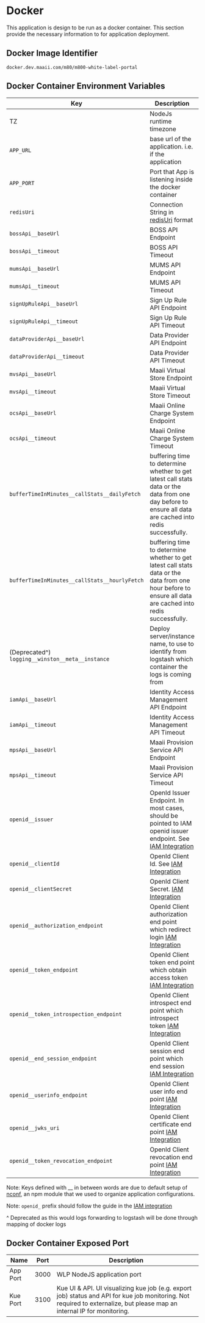 # Docker

This application is design to be run as a docker container. This section provide the necessary information to for application deployment.

## Docker Image Identifier

```
docker.dev.maaii.com/m80/m800-white-label-portal
```

## Docker Container Environment Variables

| Key | Description | e.g. |
| --- | --- | --- |
| TZ | NodeJs runtime timezone | Asia/Hong_Kong |
| `APP_URL` | base url of the application. i.e. if the application | https://partner.m800.com |
| `APP_PORT` | Port that App is listening inside the docker container | 3000 |
| `redisUri` | Connection String in [redisUri](https://github.com/mp911de/lettuce/wiki/Redis-URI-and-connection-details) format | `redis-sentinel://192.168.119.25:26378,192.168.119.26:26379` |
| `bossApi__baseUrl` | BOSS API Endpoint |`http://192.168.135.167:10080`|
| `bossApi__timeout` | BOSS API Timeout | 15000 |
| `mumsApi__baseUrl` | MUMS API Endpoint |`http://192.168.119.12:8080`|
| `mumsApi__timeout` | MUMS API Timeout | 15000 |
| `signUpRuleApi__baseUrl` | Sign Up Rule API Endpoint |`http://192.168.118.127:8083`|
| `signUpRuleApi__timeout` | Sign Up Rule API Timeout | 15000 |
| `dataProviderApi__baseUrl` | Data Provider API Endpoint |`http://192.168.119.131:9998,http://192.168.119.132:9998`|
| `dataProviderApi__timeout` | Data Provider API Timeout |60000|
| `mvsApi__baseUrl` | Maaii Virtual Store Endpoint |`http://192.168.119.21:9125`|
| `mvsApi__timeout` | Maaii Virtual Store Timeout |15000|
| `ocsApi__baseUrl` | Maaii Online Charge System Endpoint |`http://192.168.119.66:8090`|
| `ocsApi__timeout` | Maaii Online Charge System Timeout |15000|
| `bufferTimeInMinutes__callStats__dailyFetch` | buffering time to determine whether to get latest call stats data or the data from one day before to ensure all data are cached into redis successfully.| 240 |
| `bufferTimeInMinutes__callStats__hourlyFetch` | buffering time to determine whether to get latest call stats data or the data from one hour before to ensure all data are cached into redis successfully. | 10 |
| (Deprecated^) `logging__winston__meta__instance`|Deploy server/instance name, to use to identify from logstash which container the logs is coming from | testbed-wlp-1 |
| `iamApi__baseUrl` | Identity Access Management API Endpoint | http://127.0.0.1:3001 |
| `iamApi__timeout` | Identity Access Management API Timeout | 15000 |
| `mpsApi__baseUrl` | Maaii Provision Service API Endpoint | http://deploy.dev.maaii.com:4005 |
| `mpsApi__timeout` | Maaii Provision Service API Timeout | 15000 |
| `openid__issuer`  | OpenId Issuer Endpoint. In most cases, should be pointed to IAM openid issuer endpoint. See [IAM Integration](./IAM_INTEGRATION.md) | http://127.0.0.1:3001/openid/core |
| `openid__clientId` | OpenId Client Id. See [IAM Integration](./IAM_INTEGRATION.md) | wlp |
| `openid__clientSecret` | OpenId Client Secret. [IAM Integration](./IAM_INTEGRATION.md) | 7GnoS1vf5HqM1b8B4ZKDJQA6BvXa38ltUoFFVQ4cloR4GICEuWQk50S60pIVK16b |
| `openid__authorization_endpoint` | OpenId Client authorization end point which redirect login [IAM Integration](./IAM_INTEGRATION.md) | `http://127.0.0.1:3001/openid/core/auth` |
| `openid__token_endpoint` | OpenId Client token end point which obtain access token [IAM Integration](./IAM_INTEGRATION.md) | `http://127.0.0.1:3001/openid/core/token` |
| `openid__token_introspection_endpoint` | OpenId Client introspect end point which introspect token [IAM Integration](./IAM_INTEGRATION.md) | `http://127.0.0.1:3001/openid/core/token/introspection` |
| `openid__end_session_endpoint` | OpenId Client session end point which end session [IAM Integration](./IAM_INTEGRATION.md) | `http://127.0.0.1:3001/openid/core/session/end` |
| `openid__userinfo_endpoint` | OpenId Client user info end point [IAM Integration](./IAM_INTEGRATION.md) | `http://127.0.0.1:3001/openid/core/me` |
| `openid__jwks_uri` | OpenId Client certificate end point [IAM Integration](./IAM_INTEGRATION.md) | `http://127.0.0.1:3001/openid/core/certs` |
| `openid__token_revocation_endpoint` | OpenId Client revocation end point [IAM Integration](./IAM_INTEGRATION.md) | `http://127.0.0.1:3001/openid/core/token/revocation` |


Note: Keys defined with __ in between words are due to default setup of [nconf](https://github.com/indexzero/nconf), an npm module that we used to organize application configurations.  

Note: `openid_` prefix should follow the guide in the [IAM integration](./IAM_INTEGRATION.md)

^ Deprecated as this would logs forwarding to logstash will be done through mapping of docker logs


## Docker Container Exposed Port
|Name|Port|Description|
| --- | --- | --- |
|App Port|3000|WLP NodeJS application port|
|Kue Port|3100|Kue UI & API. UI visualizing kue job (e.g. export job) status and API for kue job monitoring. Not required to externalize, but please map an internal IP for monitoring.|
